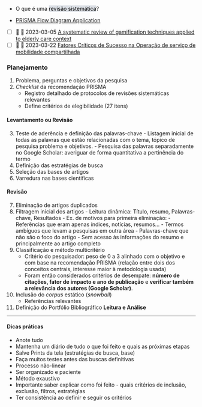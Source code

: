 - O que é uma <mark style="background: #CACFD9A6;">revisão sistemática</mark>?

- [PRISMA Flow Diagram Application](http://prisma-statement.org/)

- [ ] 🔼 🛫 2023-03-05 [A systematic review of gamification techniques applied to elderly care context](https://link.springer.com/article/10.1007/s10462-020-09809-6)
- [ ] 🔼 🛫 2023-03-22 [Fatores Críticos de Sucesso na Operação de serviço de mobilidade compartilhada](https://repositorio.utfpr.edu.br/jspui/bitstream/1/25583/1/fatorescriticosmobilidadecompartilhada.pdf)

### **Planejamento**
1. Problema, perguntas e objetivos da pesquisa
2. *Checklist* da recomendação PRISMA
	- Registro detalhado de protocolos de revisões sistemáticas relevantes
	- Define critérios de elegibilidade (27 itens)

#### **Levantamento ou Revisão**
3. Teste de aderência e definição das palavras-chave
	   - Listagem inicial de todas as palavras que estão relacionadas com o tema, tópico de pesquisa problema e objetivos.
	   - Pesquisa das palavras separadamente no Google Scholar: averiguar de forma quantitativa a pertinência do termo
4. Definição das estratégias de busca
5. Seleção das  bases de artigos
6. Varredura nas bases cientificas
#### **Revisão**
7. Eliminação de artigos duplicados
8. Filtragem inicial dos artigos
	   - Leitura dinâmica: Título, resumo, Palavras-chave, Resultados
		   - Ex. de motivos para primeira eliminação:
			   - Referências que eram apenas índices, notícias, resumos...
			   - Termos ambíguos que levam a pesquisas em outra área
			   - Palavras-chave que não são o foco do artigo
			   - Sem acesso às informações do resumo e principalmente ao artigo completo
9. Classificação e método multicritério
	- Critério do pesquisador: peso de 0 a 3 alinhado com o objetivo e com base na recomendação PRISMA (relação entre dois dos conceitos centrais, interesse maior à metodologia usada)
	- Foram então considerados critérios de desempate: **número de citações, fator de impacto e ano de publicação** e **verificar também a relevância dos autores (Google Scholar)**.
10. Inclusão do *corpus* estático (*snowball*)
	- Referências relevantes
11. Definição do Portfólio Bibliográfico
**Leitura e Análise**
-----
#### Dicas práticas
- Anote tudo
- Mantenha um diário de tudo o que foi feito e quais as próximas etapas
- Salve Prints da tela (estratégias de busca, base)
- Faça muitos testes antes das buscas definitivas
- Processo não-linear
- Ser organizado e paciente
- Método exaustivo
- Importante saber explicar como foi feito - quais critérios de inclusão, exclusão, filtros, estratégias
- Ter consistência ao definir e seguir os critérios

